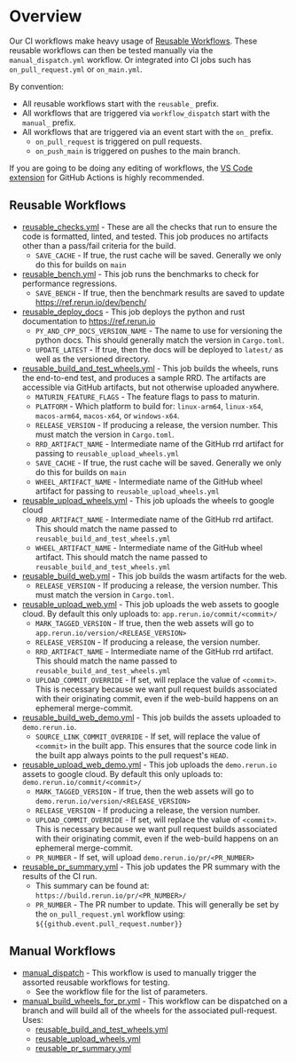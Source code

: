 # Overview

Our CI workflows make heavy usage of [Reusable Workflows](https://docs.github.com/en/actions/using-workflows/reusing-workflows). These reusable workflows can then be tested manually via the `manual_dispatch.yml` workflow.
Or integrated into CI jobs such has `on_pull_request.yml` or `on_main.yml`.

By convention:

-   All reusable workflows start with the `reusable_` prefix.
-   All workflows that are triggered via `workflow_dispatch` start with the `manual_` prefix.
-   All workflows that are triggered via an event start with the `on_` prefix.
    -   `on_pull_request` is triggered on pull requests.
    -   `on_push_main` is triggered on pushes to the main branch.

If you are going to be doing any editing of workflows, the
[VS Code extension](https://marketplace.visualstudio.com/items?itemName=cschleiden.vscode-github-actions)
for GitHub Actions is highly recommended.

## Reusable Workflows

-   [reusable_checks.yml](reusable_checks.yml) - These are all the checks that run to ensure the code is formatted,
    linted, and tested. This job produces no artifacts other than a pass/fail criteria for the build.
    -   `SAVE_CACHE` - If true, the rust cache will be saved. Generally we only do this for builds on `main`
-   [reusable_bench.yml](reusable_bench.yml) - This job runs the benchmarks to check for performance regressions.
    -   `SAVE_BENCH` - If true, then the benchmark results are saved to update https://ref.rerun.io/dev/bench/
-   [reusable_deploy_docs](reusable_deploy_docs.yml) - This job deploys the python and rust documentation to https://ref.rerun.io
    -   `PY_AND_CPP_DOCS_VERSION_NAME` - The name to use for versioning the python docs. This should generally match the version in
        `Cargo.toml`.
    -   `UPDATE_LATEST` - If true, then the docs will be deployed to `latest/` as well as the versioned directory.
-   [reusable_build_and_test_wheels.yml](reusable_build_and_test_wheels.yml) - This job builds the wheels, runs the
    end-to-end test, and produces a sample RRD. The artifacts are accessible via GitHub artifacts, but not otherwise
    uploaded anywhere.
    -   `MATURIN_FEATURE_FLAGS` - The feature flags to pass to maturin.
    -   `PLATFORM` - Which platform to build for: `linux-arm64`, `linux-x64`, `macos-arm64`, `macos-x64`, or `windows-x64`.
    -   `RELEASE_VERSION` - If producing a release, the version number. This must match the version in `Cargo.toml`.
    -   `RRD_ARTIFACT_NAME` - Intermediate name of the GitHub rrd artifact for passing to `reusable_upload_wheels.yml`
    -   `SAVE_CACHE` - If true, the rust cache will be saved. Generally we only do this for builds on `main`
    -   `WHEEL_ARTIFACT_NAME` - Intermediate name of the GitHub wheel artifact for passing to `reusable_upload_wheels.yml`
-   [reusable_upload_wheels.yml](reusable_upload_wheels.yml) - This job uploads the wheels to google cloud
    -   `RRD_ARTIFACT_NAME` - Intermediate name of the GitHub rrd artifact. This should match the name passed to
        `reusable_build_and_test_wheels.yml`
    -   `WHEEL_ARTIFACT_NAME` - Intermediate name of the GitHub wheel artifact. This should match the name passed to
        `reusable_build_and_test_wheels.yml`
-   [reusable_build_web.yml](reusable_build_web.yml) - This job builds the wasm artifacts for the web.
    -   `RELEASE_VERSION` - If producing a release, the version number. This must match the version in `Cargo.toml`.
-   [reusable_upload_web.yml](reusable_upload_web.yml) - This job uploads the web assets to google cloud. By default this
    only uploads to: `app.rerun.io/commit/<commit>/`
    -   `MARK_TAGGED_VERSION` - If true, then the web assets will go to `app.rerun.io/version/<RELEASE_VERSION>`
    -   `RELEASE_VERSION` - If producing a release, the version number.
    -   `RRD_ARTIFACT_NAME` - Intermediate name of the GitHub rrd artifact. This should match the name passed to
        `reusable_build_and_test_wheels.yml`
    -   `UPLOAD_COMMIT_OVERRIDE` - If set, will replace the value of `<commit>`. This is necessary because we want pull
        request builds associated with their originating commit, even if the web-build happens on an ephemeral merge-commit.
-   [reusable_build_web_demo.yml](reusable_build_web.yml) - This job builds the assets uploaded to `demo.rerun.io`.
    -   `SOURCE_LINK_COMMIT_OVERRIDE` - If set, will replace the value of `<commit>` in the built app. This ensures that the
        source code link in the built app always points to the pull request's `HEAD`.
-   [reusable_upload_web_demo.yml](reusable_upload_web_demo.yml) - This job uploads the `demo.rerun.io` assets to google cloud. By default this
    only uploads to: `demo.rerun.io/commit/<commit>/`
    -   `MARK_TAGGED_VERSION` - If true, then the web assets will go to `demo.rerun.io/version/<RELEASE_VERSION>`
    -   `RELEASE_VERSION` - If producing a release, the version number.
    -   `UPLOAD_COMMIT_OVERRIDE` - If set, will replace the value of `<commit>`. This is necessary because we want pull
        request builds associated with their originating commit, even if the web-build happens on an ephemeral merge-commit.
    -   `PR_NUMBER` - If set, will upload `demo.rerun.io/pr/<PR_NUMBER>`
-   [reusable_pr_summary.yml](reusable_pr_summary.yml) - This job updates the PR summary with the results of the CI run.
    -   This summary can be found at:
        `https://build.rerun.io/pr/<PR_NUMBER>/`
    -   `PR_NUMBER` - The PR number to update. This will generally be set by the `on_pull_request.yml` workflow using:
        `${{github.event.pull_request.number}}`

## Manual Workflows

-   [manual_dispatch](manual_dispatch.yml) - This workflow is used to manually trigger the assorted reusable workflows for
    testing.
    -   See the workflow file for the list of parameters.
-   [manual_build_wheels_for_pr.yml](manual_build_wheels_for_pr.yml) - This workflow can be dispatched on a branch and
    will build all of the wheels for the associated pull-request. Uses:
    -   [reusable_build_and_test_wheels.yml](reusable_build_and_test_wheels.yml)
    -   [reusable_upload_wheels.yml](reusable_upload_wheels.yml)
    -   [reusable_pr_summary.yml](reusable_pr_summary.yml)
